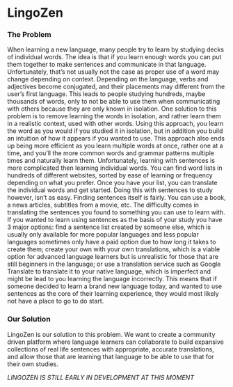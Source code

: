# LingoZen

### The Problem
When learning a new language, many people try to learn by studying decks of individual words. The idea is that if you learn enough words you can put them together to make sentences and communicate in that language. Unfortunately, that’s not usually not the case as proper use of a word may change depending on context. Depending on the language, verbs and adjectives become conjugated, and their placements may different from the user’s first language. This leads to people studying hundreds, maybe thousands of words, only to not be able to use them when communicating with others because they are only known in isolation. 
One solution to this problem is to remove learning the words in isolation, and rather learn them in a realistic context, used with other words. Using this approach, you learn the word as you would if you studied it in isolation, but in addition you build an intuition of how it appears if you wanted to use. This approach also ends up being more efficient as you learn multiple words at once, rather one at a time, and you’ll the more common words and grammar patterns multiple times and naturally learn them. 
Unfortunately, learning with sentences is more complicated then learning individual words. You can find word lists in hundreds of different websites, sorted by ease of learning or frequency depending on what you prefer. Once you have your list, you can translate the individual words and get started. Doing this with sentences to study however, isn’t as easy. Finding sentences itself is fairly. You can use a book, a news articles, subtitles from a movie, etc. The difficulty comes in translating the sentences you found to something you can use to learn with. If you wanted to learn using sentences as the basis of your study you have 3 major options: find a sentence list created by someone else, which is usually only available for more popular languages and less popular languages sometimes only have a paid option due to how long it takes to create them; create your own with your own translations, which is a viable option for advanced language learners but is unrealistic for those that are still beginners in the language; or use a translation service such as Google Translate to translate it to your native language, which is imperfect and might be lead to you learning the language incorrectly.
This means that if someone decided to learn a brand new language today, and wanted to use sentences as the core of their learning experience, they would most likely not have a place to go to do start.

### Our Solution
LingoZen is our solution to this problem. We want to create a community driven platform where language learners can collaborate to build expansive collections of real life sentences with appropriate, accurate translations, and allow those that are learning that language to be able to use that for their own studies.


_LINGOZEN IS STILL EARLY IN DEVELOPMENT AT THIS MOMENT_
